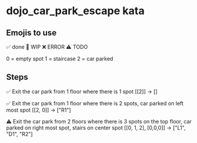 # dojo_car_park_escape kata


## Emojis to use
✅ done
🚧 WIP
❌ ERROR
⚠ TODO

0 = empty spot
1 = staircase
2 = car parked


## Steps
✅ Exit the car park from 1 floor where there is 1 spot
[[2]] -> []

✅ Exit the car park from 1 floor where there is 2 spots, car parked on left most spot
[[2, 0]] -> ["R1"]

⚠  Exit the car park from 2 floors where there is 3 spots on the top floor, 
car parked on right most spot, stairs on center spot
[[0, 1, 2], [0,0,0]] -> ["L1", "D1", "R2"]